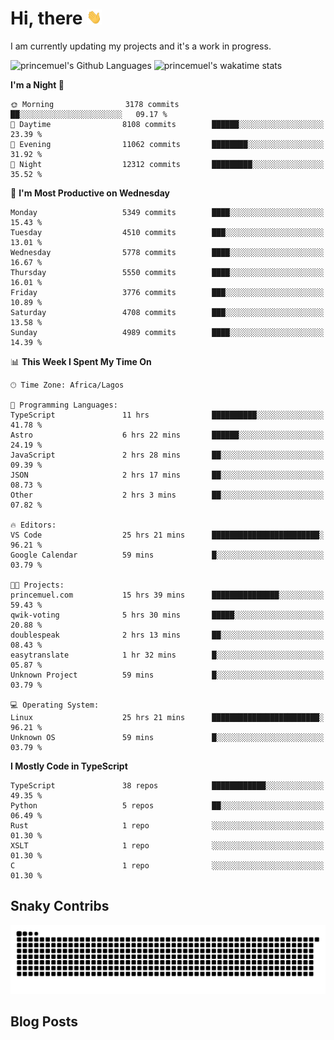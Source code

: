 # Hi, there <img src='/assets/wave.gif' alt='Just saying hello' width='24' height='24' />

<!--
**princemuel/princemuel** is a ✨ _special_ ✨ repository because its `README.md` (this file) appears on your GitHub profile.

Here are some ideas to get you started:

- 🔭 I’m currently working on ...
- 🌱 I’m currently learning ...
- 👯 I’m looking to collaborate on ...
- 🤔 I’m looking for help with ...
- 💬 Ask me about ...
- 📫 How to reach me: ...
- 😄 Pronouns: ...
- ⚡ Fun fact: ...
-->

I am currently updating my projects and it's a work in progress.

![princemuel's Github Languages](https://github-readme-stats.vercel.app/api/top-langs/?username=princemuel&text_color=586069&layout=compact&hide_border=true&title_color=0366d6&count_private=true&include_all_commits=true&theme=tokyonight&show_icons=true)
![princemuel's wakatime stats](https://github-readme-stats.vercel.app/api/wakatime?username=princemuel&text_color=586069&layout=compact&hide_border=true&title_color=0366d6&count_private=true&include_all_commits=true&theme=tokyonight&show_icons=true)

<!--START_SECTION:waka-->
**I'm a Night 🦉** 

```text
🌞 Morning                3178 commits        ██░░░░░░░░░░░░░░░░░░░░░░░   09.17 % 
🌆 Daytime                8108 commits        ██████░░░░░░░░░░░░░░░░░░░   23.39 % 
🌃 Evening                11062 commits       ████████░░░░░░░░░░░░░░░░░   31.92 % 
🌙 Night                  12312 commits       █████████░░░░░░░░░░░░░░░░   35.52 % 
```
📅 **I'm Most Productive on Wednesday** 

```text
Monday                   5349 commits        ████░░░░░░░░░░░░░░░░░░░░░   15.43 % 
Tuesday                  4510 commits        ███░░░░░░░░░░░░░░░░░░░░░░   13.01 % 
Wednesday                5778 commits        ████░░░░░░░░░░░░░░░░░░░░░   16.67 % 
Thursday                 5550 commits        ████░░░░░░░░░░░░░░░░░░░░░   16.01 % 
Friday                   3776 commits        ███░░░░░░░░░░░░░░░░░░░░░░   10.89 % 
Saturday                 4708 commits        ███░░░░░░░░░░░░░░░░░░░░░░   13.58 % 
Sunday                   4989 commits        ████░░░░░░░░░░░░░░░░░░░░░   14.39 % 
```


📊 **This Week I Spent My Time On** 

```text
🕑︎ Time Zone: Africa/Lagos

💬 Programming Languages: 
TypeScript               11 hrs              ██████████░░░░░░░░░░░░░░░   41.78 % 
Astro                    6 hrs 22 mins       ██████░░░░░░░░░░░░░░░░░░░   24.19 % 
JavaScript               2 hrs 28 mins       ██░░░░░░░░░░░░░░░░░░░░░░░   09.39 % 
JSON                     2 hrs 17 mins       ██░░░░░░░░░░░░░░░░░░░░░░░   08.73 % 
Other                    2 hrs 3 mins        ██░░░░░░░░░░░░░░░░░░░░░░░   07.82 % 

🔥 Editors: 
VS Code                  25 hrs 21 mins      ████████████████████████░   96.21 % 
Google Calendar          59 mins             █░░░░░░░░░░░░░░░░░░░░░░░░   03.79 % 

🐱‍💻 Projects: 
princemuel.com           15 hrs 39 mins      ███████████████░░░░░░░░░░   59.43 % 
qwik-voting              5 hrs 30 mins       █████░░░░░░░░░░░░░░░░░░░░   20.88 % 
doublespeak              2 hrs 13 mins       ██░░░░░░░░░░░░░░░░░░░░░░░   08.43 % 
easytranslate            1 hr 32 mins        █░░░░░░░░░░░░░░░░░░░░░░░░   05.87 % 
Unknown Project          59 mins             █░░░░░░░░░░░░░░░░░░░░░░░░   03.79 % 

💻 Operating System: 
Linux                    25 hrs 21 mins      ████████████████████████░   96.21 % 
Unknown OS               59 mins             █░░░░░░░░░░░░░░░░░░░░░░░░   03.79 % 
```

**I Mostly Code in TypeScript** 

```text
TypeScript               38 repos            ████████████░░░░░░░░░░░░░   49.35 % 
Python                   5 repos             ██░░░░░░░░░░░░░░░░░░░░░░░   06.49 % 
Rust                     1 repo              ░░░░░░░░░░░░░░░░░░░░░░░░░   01.30 % 
XSLT                     1 repo              ░░░░░░░░░░░░░░░░░░░░░░░░░   01.30 % 
C                        1 repo              ░░░░░░░░░░░░░░░░░░░░░░░░░   01.30 % 
```




<!--END_SECTION:waka-->

## Snaky Contribs

<img src='/assets/github-snake-dark.svg' alt='Snaky Contributions' />

## Blog Posts

<!-- BLOG-POST-LIST:START -->
<!-- BLOG-POST-LIST:END -->

